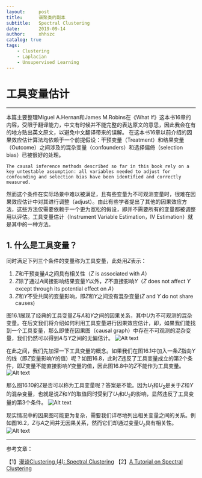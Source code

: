 ```yaml
---
layout:     post
title:      谱聚类的副本
subtitle:   Spectral Clustering
date:       2019-09-14
author:     xhhszc
catalog: true
tags:
    - Clustering
    - Laplacian
    - Unsupervised Learning
---
```


# 工具变量估计
------
本篇主要整理Miguel A.Hernan和James M.Robins在《What If》这本书16章的内容，受限于翻译能力，中文有时候并不能完整的表达原文的意思，因此我会在有的地方贴出英文原文，以避免中文翻译带来的误解。
在这本书16章以前介绍的因果效应估计算法均依赖于一个前提假设：干预变量（Treatment）和结果变量（Outcome）之间涉及的混杂变量（confounders）和选择偏倚（selection bias）已被很好的处理。

``The causal inference methods described so far in this book rely on a key untestable assumption: all variables needed to adjust for confounding and selection bias have been identified and correctly measured.``

然而这个条件在实际场景中难以被满足，且有些变量为不可观测变量时，很难在因果效应估计中对其进行调整（adjust）。由此有些学者提出了其他的因果效应方法，这些方法仅需要依赖于一个更为宽松的假设，即并不需要所有的变量都被调整用以评估。工具变量估计（Instrument Variable Estimation，IV Estimation）就是其中的一种方法。


##  1. 什么是工具变量？
同时满足下列三个条件的变量称为工具变量，此处用$Z$表示：
1.  $Z$和干预变量$A$之间具有相关性（$Z$ is associated with $A$）
2.  $Z$除了通过$A$间接影响结果变量$Y$以外，$Z$不直接影响$Y$（$Z$ does not affect $Y$ except through its potential effect on $A$）
3.  $Z$和$Y$不受共同的变量影响，即$Z$和$Y$之间没有混杂变量($Z$ and $Y$ do not share causes)

图16.1展现了经典的工具变量$Z$与$A$和$Y$之间的因果关系，其中$U$为不可观测的混杂变量。在后文我们将介绍如何利用工具变量进行因果效应估计，即，如果我们能找到一个工具变量，那么即使在因果图（causal graph）中存在不可观测的混杂变量，我们仍然可以得到$A$与$Y$之间的无偏估计。
![Alt text](https://github.com/xhhszc/xhhszc.github.io/raw/master/img/instrumentVariable/16_1.png)

在此之间，我们先加深一下工具变量的概念。如果我们在图16.1中加入一条$Z$指向$Y$的线（即$Z$变量影响$Y$的值）呢？如图16.8，此时$Z$违反了工具变量成立的第2个条件，即$Z$变量不能直接影响$Y$变量的值，因此图16.8中的$Z$不能作为工具变量。
![Alt text](https://github.com/xhhszc/xhhszc.github.io/raw/master/img/instrumentVariable/16_8.png)

那么图16.10的$Z$是否可以称为工具变量呢？答案是不能。因为$U_1$和$U_2$是关于$Z$和$Y$的混杂变量，也就是说$Z$和$Y$的取值同时受到了$U_1$和$U_2$的影响，显然违反了工具变量的第3个条件。
![Alt text](https://github.com/xhhszc/xhhszc.github.io/raw/master/img/instrumentVariable/16_10.png)

现实情况中的因果图可能更为复杂，需要我们详尽地列出相关变量之间的关系。例如图16.2，$Z$与$A$之间并无因果关系，然而它们却通过变量$U_z$具有相关性。
![Alt text](https://github.com/xhhszc/xhhszc.github.io/raw/master/img/instrumentVariable/16_2.png)


---------------------------------------

参考文章：

【1】[漫谈Clustering (4): Spectral Clustering](http://blog.pluskid.org/?p=287)
【2】[A Tutorial on Spectral Clustering](https://arxiv.org/pdf/0711.0189.pdf)
